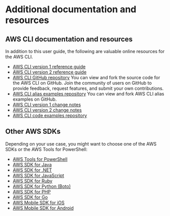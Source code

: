 # Additional documentation and resources<a name="welcome-resources"></a>

## AWS CLI documentation and resources<a name="welcome-resources-cli"></a>

In addition to this user guide, the following are valuable online resources for the AWS CLI\.
+ [AWS CLI version 1 reference guide](https://docs.aws.amazon.com/cli/latest/reference/)
+ [AWS CLI version 2 reference guide](https://awscli.amazonaws.com/v2/documentation/api/latest/index.html)
+ [AWS CLI GitHub repository](https://github.com/aws/aws-cli) You can view and fork the source code for the AWS CLI on GitHub\. Join the community of users on GitHub to provide feedback, request features, and submit your own contributions\.
+ [AWS CLI alias examples repository](https://github.com/awslabs/awscli-aliases) You can view and fork AWS CLI alias examples on GitHub\.
+ [AWS CLI version 1 change notes](https://github.com/aws/aws-cli/blob/develop/CHANGELOG.rst)
+ [AWS CLI version 2 change notes](https://github.com/aws/aws-cli/blob/v2/CHANGELOG.rst)
+ [AWS CLI code examples repository](https://github.com/awsdocs/aws-doc-sdk-examples/tree/master/aws-cli)

## Other AWS SDKs<a name="welcome-resources-sdk"></a>

Depending on your use case, you might want to choose one of the AWS SDKs or the AWS Tools for PowerShell:
+ [AWS Tools for PowerShell](https://docs.aws.amazon.com/powershell/latest/userguide/)
+ [AWS SDK for Java](https://docs.aws.amazon.com/sdk-for-java/v1/developer-guide/)
+ [AWS SDK for \.NET](https://docs.aws.amazon.com/sdk-for-net/latest/developer-guide/)
+ [AWS SDK for JavaScript](https://docs.aws.amazon.com/sdk-for-javascript/v2/developer-guide/)
+ [AWS SDK for Ruby](https://docs.aws.amazon.com/sdk-for-ruby/v3/developer-guide/)
+ [AWS SDK for Python \(Boto\)](http://boto3.amazonaws.com/v1/documentation/api/latest/index.html)
+ [AWS SDK for PHP](https://docs.aws.amazon.com/aws-sdk-php/guide/latest/)
+ [AWS SDK for Go](https://docs.aws.amazon.com/sdk-for-go/api/)
+ [AWS Mobile SDK for iOS](https://docs.aws.amazon.com/mobile/sdkforios/developerguide/)
+ [AWS Mobile SDK for Android](https://docs.aws.amazon.com/mobile/sdkforandroid/developerguide/)